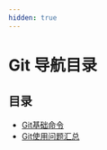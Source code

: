 ```yaml
---
hidden: true
---
```

# Git 导航目录

## 目录
* [Git基础命令](./git-basic-instructions.md)
* [Git使用问题汇总](./git-usage-issues.md)

